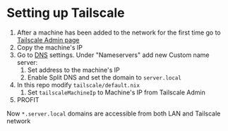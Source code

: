 # Setting up Tailscale

1. After a machine has been added to the network for the first time go to [Tailscale Admin page](https://login.tailscale.com/admin/machines)
2. Copy the machine's IP
3. Go to [DNS](https://login.tailscale.com/admin/dns) settings. Under "Nameservers" add new Custom name server:
   1. Set address to the machine's IP
   2. Enable Split DNS and set the domain to `server.local`
4. In this repo modify `tailscale/default.nix`
   1. Set `tailscaleMachineIp` to Machine's IP from Tailscale Admin
5. PROFIT

Now `*.server.local` domains are accessible from both LAN and Tailscale network
